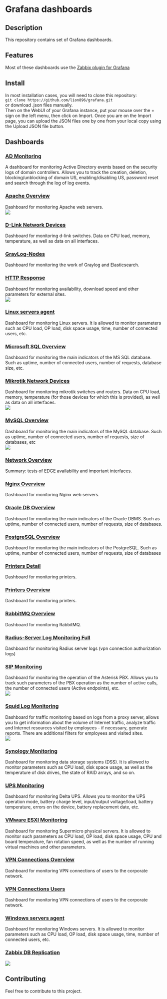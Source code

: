 # Grafana dashboards
## Description  
This repository contains set of Grafana dashboards.  
## Features  
Most of these dashboards use the [Zabbix plugin for Grafana](https://grafana.com/grafana/plugins/alexanderzobnin-zabbix-app/)  
## Install
In most installation cases, you will need to clone this repository:  
`git clone https://github.com/lion896/grafana.git`  
or download .json files manually.  
Then on the WebUI of your Grafana instance, put your mouse over the + sign on the left menu, then click on Import.
Once you are on the Import page, you can upload the JSON files one by one from your local copy using the Upload JSON file button.  
## Dashboards  
### [AD Monitoring](https://github.com/lion896/Grafana/blob/main/dashboards/AD%20Monitoring-1693995940464.json)  
A dashboard for monitoring Active Directory events based on the security logs of domain controllers.
Allows you to track the creation, deletion, blocking/unblocking of domain US, enabling/disabling US, password reset and search through the log of log events.  
### [Apache Overview](https://github.com/lion896/Grafana/blob/main/dashboards/Apache%20Overview-1693995954365.json)  
Dashboard for monitoring Apache web servers.  
![](https://github.com/lion896/Grafana/blob/main/images/apache.png) 
### [D-Link Network Devices](https://github.com/lion896/Grafana/blob/main/dashboards/D-Link%20Network%20Devices-1693995960983.json)  
Dashboard for monitoring d-link switches. Data on CPU load, memory, temperature, as well as data on all interfaces.  
### [GrayLog-Nodes](https://github.com/lion896/Grafana/blob/main/dashboards/GrayLog-Nodes-1693995967387.json)  
Dashboard for monitoring the work of Graylog and Elasticsearch.  
### [HTTP Response](https://github.com/lion896/Grafana/blob/main/dashboards/HTTP%20Response-1693995982339.json)  
Dashboard for monitoring availability, download speed and other parameters for external sites.  
![](https://github.com/lion896/Grafana/blob/main/images/http.png) 
### [Linux servers agent](https://github.com/lion896/Grafana/blob/main/dashboards/Linux%20servers%20agent-1693995989518.json)  
Dashboard for monitoring Linux servers. It is allowed to monitor parameters such as CPU load, OP load, disk space usage, time, number of connected users, etc.  
### [Microsoft SQL Overview](https://github.com/lion896/Grafana/blob/main/dashboards/Microsoft%20SQL%20Overview-1693995997518.json)  
Dashboard for monitoring the main indicators of the MS SQL database. Such as uptime, number of connected users, number of requests, database size, etc.  
### [Mikrotik Network Devices](https://github.com/lion896/Grafana/blob/main/dashboards/Mikrotik%20Network%20Devices-1693996005680.json)  
Dashboard for monitoring mikrotik switches and routers. Data on CPU load, memory, temperature (for those devices for which this is provided), as well as data on all interfaces.  
![](https://github.com/lion896/Grafana/blob/main/images/mikrotik.png)
### [MySQL Overview](https://github.com/lion896/Grafana/blob/main/dashboards/MySQL%20Overview-1693996024010.json)  
Dashboard for monitoring the main indicators of the MySQL database. Such as uptime, number of connected users, number of requests, size of databases, etc  
![](https://github.com/lion896/Grafana/blob/main/images/mysql.png)  
### [Network Overview](https://github.com/lion896/Grafana/blob/main/dashboards/Network%20Overview-1693996030806.json)  
Summary: tests of EDGE availability and important interfaces. 
### [Nginx Overview](https://github.com/lion896/Grafana/blob/main/dashboards/Nginx%20Overview-1693996039461.json)  
Dashboard for monitoring Nginx web servers.  
### [Oracle DB Overview](https://github.com/lion896/Grafana/blob/main/dashboards/Oracle%20DB%20Overview-1693996052247.json)  
Dashboard for monitoring the main indicators of the Oracle DBMS. Such as uptime, number of connected users, number of requests, size of databases.  
### [PostgreSQL Overview](https://github.com/lion896/Grafana/blob/main/dashboards/PostgreSQL%20Overview-1693996062871.json)  
Dashboard for monitoring the main indicators of the PostgreSQL. Such as uptime, number of connected users, number of requests, size of databases
### [Printers Detail](https://github.com/lion896/Grafana/blob/main/dashboards/Printers%20Detail-1693996070383.json)  
Dashboard for monitoring printers.  
### [Printers Overview](https://github.com/lion896/Grafana/blob/main/dashboards/Printers%20Overview-1693996078364.json)  
Dashboard for monitoring printers.  
### [RabbitMQ Overview](https://github.com/lion896/Grafana/blob/main/dashboards/RabbitMQ%20Overview-1693996085926.json)  
Dashboard for monitoring RabbitMQ.
### [Radius-Server Log Monitoring Full](https://github.com/lion896/Grafana/blob/main/dashboards/Radius-Server%20Log%20Monitoring%20Full-1693996096997.json)  
Dashboard for monitoring Radius server logs (vpn connection authorization logs)  
### [SIP Monitoring](https://github.com/lion896/Grafana/blob/main/dashboards/SIP%20Monitoring-1693996111622.json)  
Dashboard for monitoring the operation of the Asterisk PBX. Allows you to track such parameters of the PBX operation as the number of active calls, the number of connected users (Active endpoints), etc.  
![](https://github.com/lion896/Grafana/blob/main/images/sip.png)  
### [Squid Log Monitoring](https://github.com/lion896/Grafana/blob/main/dashboards/Squid%20Log%20Monitoring-1693472337304.json)  
Dashboard for traffic monitoring based on logs from a proxy server, allows you to get information about the volume of Internet traffic, analyze traffic and Internet resources visited by employees - if necessary, generate reports.
There are additional filters for employees and visited sites.  
![](https://github.com/lion896/Grafana/blob/main/images/squid.png)
### [Synology Monitoring](https://github.com/lion896/Grafana/blob/main/dashboards/Synology%20Monitoring-1693996122345.json)  
Dashboard for monitoring data storage systems (DSS). It is allowed to monitor parameters such as CPU load, disk space usage, as well as the temperature of disk drives, the state of RAID arrays, and so on.  
### [UPS Monitoring](https://github.com/lion896/Grafana/blob/main/dashboards/UPS%20Monitoring-1693996131691.json)  
Dashboard for monitoring Delta UPS. Allows you to monitor the UPS operation mode, battery charge level, input/output voltage/load, battery temperature, errors on the device, battery replacement date, etc.  
### [VMware ESXI Monitoring](https://github.com/lion896/Grafana/blob/main/dashboards/VMware%20ESXI%20Monitoring-1693996140195.json)  
Dashboard for monitoring Supermicro physical servers. It is allowed to monitor such parameters as CPU load, OP load, disk space usage, CPU and board temperature, fan rotation speed, as well as the number of running virtual machines and other parameters.  
### [VPN Connections Overview](https://github.com/lion896/Grafana/blob/main/dashboards/VPN%20Connections%20Overview-1693996149101.json)  
Dashboard for monitoring VPN connections of users to the corporate network.  
### [VPN Connections Users](https://github.com/lion896/Grafana/blob/main/dashboards/VPN%20Connections%20Users-1693996157693.json)  
Dashboard for monitoring VPN connections of users to the corporate network.  
### [Windows servers agent](https://github.com/lion896/Grafana/blob/main/dashboards/Windows%20servers%20agent-1693996167742.json)  
Dashboard for monitoring Windows servers. It is allowed to monitor parameters such as CPU load, OP load, disk space usage, time, number of connected users, etc.
### [Zabbix DB Replication](https://github.com/lion896/Grafana/blob/main/dashboards/Zabbix%20DB%20Replication-1693996176398.json)  
![](https://github.com/lion896/Grafana/blob/main/images/zabbix.png)
## Contributing  
Feel free to contribute to this project.
